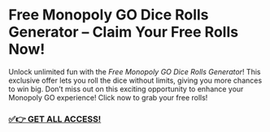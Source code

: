 # Free Monopoly GO Dice Rolls Generator – Claim Your Free Rolls Now!

Unlock unlimited fun with the *Free Monopoly GO Dice Rolls Generator*! This exclusive offer lets you roll the dice without limits, giving you more chances to win big. Don’t miss out on this exciting opportunity to enhance your Monopoly GO experience! Click now to grab your free rolls!

### [✅👉 GET ALL ACCESS!](https://justrewards.xyz/monopoly/go/free/)
